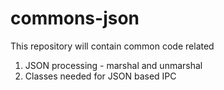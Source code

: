 # commons-json
This repository will contain common code related 
1. JSON processing - marshal and unmarshal
2. Classes needed for JSON based IPC 
